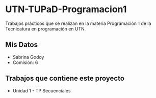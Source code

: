 # UTN-TUPaD-Programacion1

Trabajos prácticos que se realizan en la materia Programación 1 de la Tecnicatura en programación en UTN.

## Mis Datos

- Sabrina Godoy
- Comisión: 6

## Trabajos que contiene este proyecto

- Unidad 1 - TP Secuenciales

